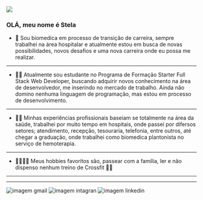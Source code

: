 <img src="./C:\Users\Alexandre\Documents\Meu perfil\StelaFrankenSouza-1\imagem_tec-removebg-preview.png">

### OLÁ, meu nome é Stela

- 🚀 Sou biomedica em processo de transição de carreira, sempre trabalhei na área hospitalar e atualmente estou em busca de novas possibilidades, novos desafios e uma nova carreira onde eu possa me realizar.

---

- 👨‍🎓 Atualmente sou estudante no Programa de Formação Starter Full Stack Web Developer, buscando adquirir novos conhecimento na área de desenvolvedor, me inserindo no mercado de trabalho. Ainda não domino nenhuma linguagem de programação, mas estou em processo de desenvolvimento.

---

- 👩‍🔬 Minhas experiências profissionais baseiam se totalmente na área da saúde, trabalhei por muito tempo em hospitais, onde passei por difersos setores; atendimento, recepção, tesouraria, telefonia, entre outros, até chegar a graduação, onde trabalhei como biomedica plantonista no serviço de hemoterapia.

---

- 👨‍👩‍👧‍👦 Meus hobbies favoritos são, passear com a família, ler e não dispenso nenhum treino de Crossfit 🏋️‍♀️

---

---

![imagem gmail](https://img.shields.io/badge/Gmail-D14836?style=for-the-badge&logo=gmail&logoColor=whitestel) ![imagem intagran](https://img.shields.io/badge/Instagram-E4405F?style=for-the-badge&logo=instagram&logoColor=whitehttps://www.instagram.com/stelafranken/)
![imagem linkedin](https://img.shields.io/badge/LinkedIn-0077B5?style=for-the-badge&logo=linkedin&logoColor=white-https://www.linkedin.com/in/stela-franken-08129087/)
